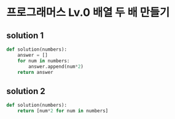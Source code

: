 # 프로그래머스 Lv.0 배열 두 배 만들기

## solution 1

```python
def solution(numbers):
    answer = []
    for num in numbers:
        answer.append(num*2)
    return answer
```

## solution 2

```python
def solution(numbers):
    return [num*2 for num in numbers]
```